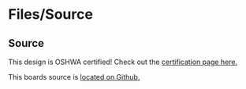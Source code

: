 # Files/Source

## Source

This design is OSHWA certified! Check out the [certification page here.](https://certification.oshwa.org/us002056.html)

This boards source is [located on Github.](https://github.com/circuitdojo/air-quality-wing-hardware)